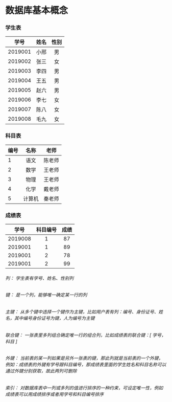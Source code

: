 # 数据库基本概念

### 学生表
|学号|姓名|性别|
|:-:|:-:|:-:|
2019001|小邢|男
2019002|张三|女
2019003|李四|男
2019004|王五|男
2019005|赵六|男
2019006|李七|女
2019007|陈八|女
2019008|毛九|女

### 科目表
编号|名称|老师
---|:--:|:--:
1|语文|陈老师
2|数学|王老师
3|物理|王老师
4|化学|戴老师
5|计算机|秦老师

### 成绩表
学号|科目编号|成绩
---|:--:|:--:
2019008|1|87
2019001|1|89
2019001|2|78
2019001|2|99

###### 列： 学生表有学号、姓名、性别列
###### 键： 是一个列，能够唯一确定某一行的列
###### 主键： 从多个键中选择一个键作为主键，比如用户表有列：编号、身份证号、姓名，其中编号身份证号为键，人为编号为主键
###### 联合键： 一张表里多列组合确定唯一行的组合列，比如成绩表的联合键：[ 学号，科目 ]
###### 外键： 当前表的某一列如果是另外一张表的键，那此列就是当前表的一个外键，例如：成绩表的外键有学号跟科目编号，那成绩表里面的学生姓名和科目名称可以通过外键分别获取，故此两列可删除
###### 索引： 对数据库表中一列或多列的值进行排序的一种约束，可设定唯一性，例如成绩表可以用成绩排序或者用学号和科目编号排序
